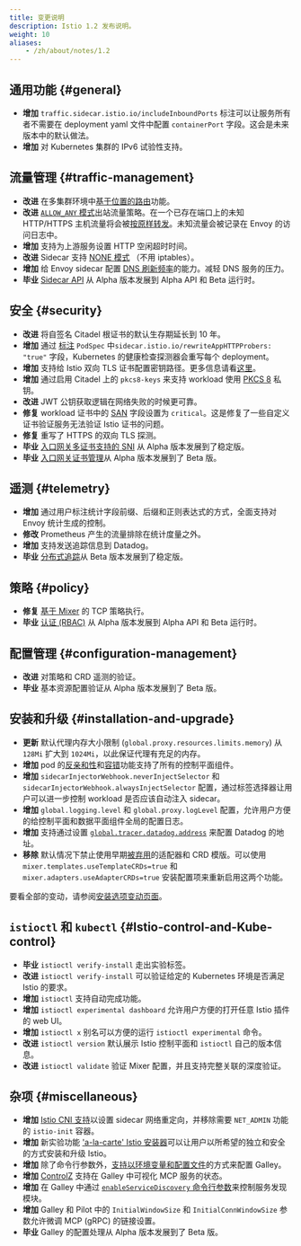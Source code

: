 ```yaml
---
title: 变更说明
description: Istio 1.2 发布说明。
weight: 10
aliases:
    - /zh/about/notes/1.2
---
```


## 通用功能 {#general}

- **增加** `traffic.sidecar.istio.io/includeInboundPorts` 标注可以让服务所有者不需要在 deployment yaml 文件中配置 `containerPort` 字段。这会是未来版本中的默认做法。
- **增加** 对 Kubernetes 集群的 IPv6 试验性支持。

## 流量管理 {#traffic-management}

- **改进** 在多集群环境中[基于位置的路由](/zh/docs/tasks/traffic-management/locality-load-balancing/)功能。
- **改进** [`ALLOW_ANY` 模式](/zh/docs/reference/config/installation-options/#global-options)出站流量策略。在一个已存在端口上的未知 HTTP/HTTPS 主机流量将会被[按原样转发](/zh/docs/tasks/traffic-management/egress/egress-control/#envoy-passthrough-to-external-services)。未知流量会被记录在 Envoy 的访问日志中。
- **增加** 支持为上游服务设置 HTTP 空闲超时时间。
- **改进** Sidecar 支持 [NONE 模式](/zh/docs/reference/config/networking/sidecar/#CaptureMode) （不用 iptables）。
- **增加** 给 Envoy sidecar 配置 [DNS 刷新频率](/zh/docs/reference/config/installation-options/#global-options)的能力。减轻 DNS 服务的压力。
- **毕业** [Sidecar API](/zh/docs/reference/config/networking/sidecar/) 从 Alpha 版本发展到 Alpha API 和 Beta 运行时。

## 安全 {#security}

- **改进** 将自签名 Citadel 根证书的默认生存期延长到 10 年。
- **增加** 通过 [标注](/zh/docs/ops/configuration/mesh/app-health-check/#use-annotations-on-pod) `PodSpec` 中`sidecar.istio.io/rewriteAppHTTPProbers: "true"` 字段，Kubernetes 的健康检查探测器会重写每个 deployment。
- **增加** 支持给 Istio 双向 TLS 证书配置密钥路径。更多信息请看[这里](https://github.com/istio/istio/issues/11984)。
- **增加** 通过启用 Citadel 上的 `pkcs8-keys` 来支持 workload 使用 [PKCS 8](https://en.wikipedia.org/wiki/PKCS_8) 私钥。
- **改进** JWT 公钥获取逻辑在网络失败的时候更可靠。
- **修复** workload 证书中的 [SAN](https://tools.ietf.org/html/rfc5280#section-4.2.1.6) 字段设置为 `critical`。这是修复了一些自定义证书验证服务无法验证 Istio 证书的问题。
- **修复** 重写了 HTTPS 的双向 TLS 探测。
- **毕业** [入口网关多证书支持的 SNI](/zh/docs/reference/config/networking/gateway/) 从 Alpha 版本发展到了稳定版。
- **毕业** [入口网关证书管理](/zh/docs/tasks/traffic-management/ingress/secure-ingress-sds/)从 Alpha 版本发展到了 Beta 版。

## 遥测 {#telemetry}

- **增加** 通过用户标注统计字段前缀、后缀和正则表达式的方式，全面支持对 Envoy 统计生成的控制。
- **修改** Prometheus 产生的流量排除在统计度量之外。
- **增加** 支持发送追踪信息到 Datadog。
- **毕业** [分布式追踪](/zh/docs/tasks/observability/distributed-tracing/)从 Beta 版本发展到了稳定版。

## 策略 {#policy}

- **修复** [基于 Mixer](https://github.com/istio/istio/issues/13868) 的 TCP 策略执行。
- **毕业** [认证 (RBAC)](/zh/docs/reference/config/security/istio.rbac.v1alpha1/) 从 Alpha 版本发展到 Alpha API 和 Beta 运行时。

## 配置管理 {#configuration-management}

- **改进** 对策略和 CRD 遥测的验证。
- **毕业** 基本资源配置验证从 Alpha 版本发展到了 Beta 版。

## 安装和升级 {#installation-and-upgrade}

- **更新** 默认代理内存大小限制 (`global.proxy.resources.limits.memory`) 从 `128Mi` 扩大到 `1024Mi`，以此保证代理有充足的内存。
- **增加** pod 的[反亲和性](https://kubernetes.io/docs/concepts/configuration/assign-pod-node/#affinity-and-anti-affinity)和[容错](https://kubernetes.io/docs/concepts/configuration/taint-and-toleration/)功能支持了所有的控制平面组件。
- **增加** `sidecarInjectorWebhook.neverInjectSelector` 和 `sidecarInjectorWebhook.alwaysInjectSelector` 配置，通过标签选择器让用户可以进一步控制 workload 是否应该自动注入 sidecar。
- **增加** `global.logging.level` 和 `global.proxy.logLevel` 配置，允许用户方便的给控制平面和数据平面组件全局的配置日志。
- **增加** 支持通过设置 [`global.tracer.datadog.address`](/zh/docs/reference/config/installation-options/#global-options) 来配置 Datadog 的地址。
- **移除** 默认情况下禁止使用早期[被弃用](https://discuss.istio.io/t/deprecation-notice-custom-mixer-adapter-crds/2055)的适配器和 CRD 模版。可以使用 `mixer.templates.useTemplateCRDs=true` 和 `mixer.adapters.useAdapterCRDs=true` 安装配置项来重新启用这两个功能。

要看全部的变动，请参阅[安装选项变动页面](/zh/news/releases/1.2.x/announcing-1.2/helm-changes/)。

## `istioctl` 和 `kubectl` {#Istio-control-and-Kube-control}

- **毕业** `istioctl verify-install` 走出实验标签。
- **改进** `istioctl verify-install` 可以验证给定的 Kubernetes 环境是否满足 Istio 的要求。
- **增加** `istioctl` 支持自动完成功能。
- **增加** `istioctl experimental dashboard` 允许用户方便的打开任意 Istio 插件的 web UI。
- **增加** `istioctl x` 别名可以方便的运行 `istioctl experimental` 命令。
- **改进** `istioctl version` 默认展示 Istio 控制平面和 `istioctl` 自己的版本信息。
- **改进** `istioctl validate` 验证 Mixer 配置，并且支持完整关联的深度验证。

## 杂项 {#miscellaneous}

- **增加** [Istio CNI 支持](/zh/docs/setup/additional-setup/cni/)以设置 sidecar 网络重定向，并移除需要 `NET_ADMIN` 功能的 `istio-init` 容器。
- **增加** 新实验功能 ['a-la-carte' Istio 安装器](https://github.com/istio/installer/wiki)可以让用户以所希望的独立和安全的方式安装和升级 Istio。
- **增加** 除了命令行参数外，[支持以环境变量和配置文件](https://docs.google.com/document/d/1M-qqBMNbhbAxl3S_8qQfaeOLAiRqSBpSgfWebFBRuu8/edit)的方式来配置 Galley。
- **增加** [ControlZ](/zh/docs/ops/diagnostic-tools/controlz/) 支持在 Galley 中可视化 MCP 服务的状态。
- **增加** 在 Galley 中通过 [`enableServiceDiscovery` 命令行参数](/zh/docs/reference/commands/galley/#galley-server)来控制服务发现模块。
- **增加** Galley 和 Pilot 中的 `InitialWindowSize` 和 `InitialConnWindowSize` 参数允许微调 MCP (gRPC) 的链接设置。
- **毕业** Galley 的配置处理从 Alpha 版本发展到了 Beta 版。

